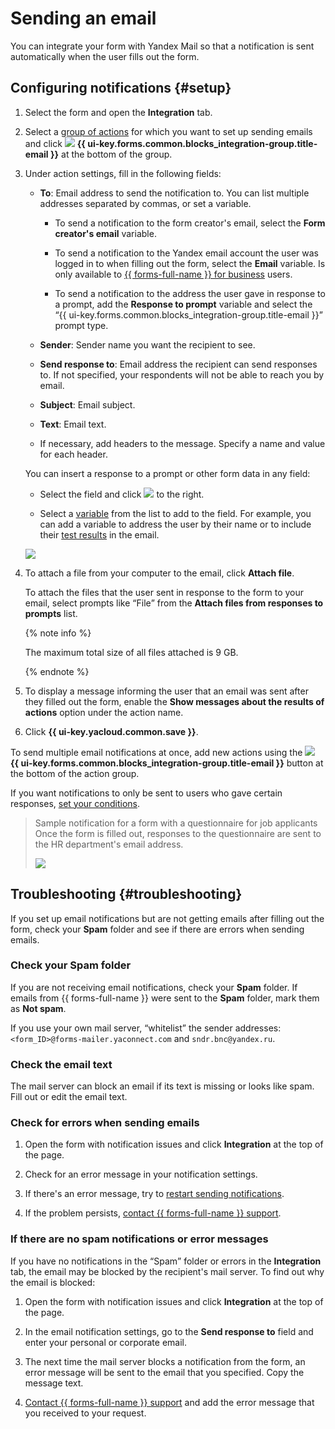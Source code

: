 # Sending an email

You can integrate your form with Yandex Mail so that a notification is sent automatically when the user fills out the form.

## Configuring notifications {#setup}

1. Select the form and open the **Integration** tab.

1. Select a [group of actions](notifications.md#add-integration) for which you want to set up sending emails and click ![](../_assets/forms/mail-notification-new.png) **{{ ui-key.forms.common.blocks_integration-group.title-email }}** at the bottom of the group.

1. Under action settings, fill in the following fields:

   - **To**: Email address to send the notification to. You can list multiple addresses separated by commas, or set a variable.

      - To send a notification to the form creator's email,  select the **Form creator's email** variable.

      - To send a notification to the Yandex email account the user was logged in to when filling out the form, select the **Email** variable.  Is only available to [{{ forms-full-name }} for business](forms-for-org.md) users.

      - To send a notification to the address the user gave in response to a prompt, add the **Response to prompt** variable and select the <q>{{ ui-key.forms.common.blocks_integration-group.title-email }}</q> prompt type.



   - **Sender**: Sender name you want the recipient to see.

   - **Send response to**: Email address the recipient can send responses to. If not specified, your respondents will not be able to reach you by email.

   - **Subject**: Email subject.

   - **Text**: Email text.

   - If necessary, add headers to the message. Specify a name and value for each header.

   You can insert a response to a prompt or other form data in any field:

   - Select the field and click ![](../_assets/forms/add-var.png) to the right.

   - Select a [variable](vars.md) from the list to add to the field. For example, you can add a variable to address the user by their name or to include their [test results](tests.md) in the email.

   ![](../_assets/forms/mail-var-example-new.png)

1. To attach a file from your computer to the email, click **Attach file**.

   To attach the files that the user sent in response to the form to your email, select prompts like <q>File</q> from the **Attach files from responses to prompts** list.</p>

   
   {% note info %}

   The maximum total size of all files attached is 9 GB.

   {% endnote %}


1. To display a message informing the user that an email was sent after they filled out the form, enable the **Show messages about the results of actions** option under the action name.

1. Click **{{ ui-key.yacloud.common.save }}**.

To send multiple email notifications at once, add new actions using the ![](../_assets/forms/mail-notification-new.png) **{{ ui-key.forms.common.blocks_integration-group.title-email }}** button at the bottom of the action group.

If you want notifications to only be sent to users who gave certain responses, [set your conditions](notifications.md#section_xlw_rjc_tbb).

> Sample notification for a form with a questionnaire for job applicants Once the form is filled out, responses to the questionnaire are sent to the HR department's email address.
>
> ![](../_assets/forms/email-example-new.png)

## Troubleshooting {#troubleshooting}

If you set up email notifications but are not getting emails after filling out the form, check your **Spam** folder and see if there are errors when sending emails.

### Check your **Spam** folder
If you are not receiving email notifications, check your **Spam** folder. If emails from {{ forms-full-name }} were sent to the **Spam** folder, mark them as **Not spam**.

 If you use your own mail server, <q>whitelist</q> the sender addresses: `<form_ID>@forms-mailer.yaconnect.com` and `sndr.bnc@yandex.ru`.

### Check the email text

The mail server can block an email if its text is missing or looks like spam. Fill out or edit the email text.

### Check for errors when sending emails

1. Open the form with notification issues and click **Integration** at the top of the page.

1. Check for an error message in your notification settings.

1. If there's an error message, try to [restart sending notifications](notifications.md#status).

1. If the problem persists, [contact {{ forms-full-name }} support](feedback.md).

### If there are no spam notifications or error messages

If you have no notifications in the <q>Spam</q> folder or errors in the **Integration** tab, the email may be blocked by the recipient's mail server. To find out why the email is blocked:

1. Open the form with notification issues and click **Integration** at the top of the page.

1. In the email notification settings, go to the **Send response to** field and enter your personal or corporate email.

1. The next time the mail server blocks a notification from the form, an error message will be sent to the email that you specified. Copy the message text.

1. [Contact {{ forms-full-name }} support](feedback.md) and add the error message that you received to your request.